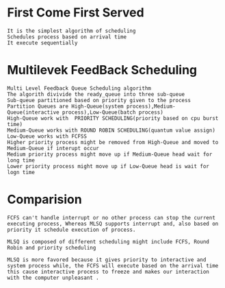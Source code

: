 # First Come First Served 
    It is the simplest algorithm of scheduling
    Schedules process based on arrival time
    It execute sequentially

# Multilevek FeedBack Scheduling
    Multi Level Feedback Queue Scheduling algorithm
    The algorith divivide the ready_queue into three sub-queue
    Sub-queue partitioned based on priority given to the process
    Partition Queues are High-Queue(system process),Medium-Queue(interactive process),Low-Queue(batch process)
    High-Queue work with  PRIORITY SCHEDULING(priority based on cpu burst time)
    Medium-Queue works with ROUND ROBIN SCHEDULING(quantum value assign)
    Low-Queue works with FCFSS 
    Higher priority process might be removed from High-Queue and moved to Medium-Queue if interupt occur
    Medium priority process might move up if Medium-Queue head wait for long time
    Lower priority process might move up if Low-Queue head is wait for logn time 

# Comparision 
    FCFS can't handle interrupt or no other process can stop the current executing process, Whereas MLSQ supports interrupt and, also based on priority it schedule execution of process.

    MLSQ is composed of different scheduling might include FCFS, Round Robin and priority scheduling

    MLSQ is more favored because it gives priority to interactive and system process while, the FCFS will execute based on the arrival time this cause interactive process to freeze and makes our interaction with the computer unpleasant .